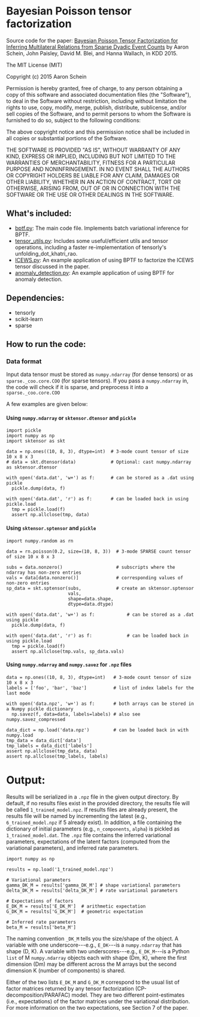 # Bayesian Poisson tensor factorization
Source code for the paper: [Bayesian Poisson Tensor Factorization for Inferring Multilateral Relations from Sparse Dyadic Event Counts](http://arxiv.org/abs/1506.03493) by Aaron Schein, John Paisley, David M. Blei, and Hanna Wallach, in KDD 2015.

The MIT License (MIT)

Copyright (c) 2015 Aaron Schein

Permission is hereby granted, free of charge, to any person obtaining a copy
of this software and associated documentation files (the "Software"), to deal
in the Software without restriction, including without limitation the rights
to use, copy, modify, merge, publish, distribute, sublicense, and/or sell
copies of the Software, and to permit persons to whom the Software is
furnished to do so, subject to the following conditions:

The above copyright notice and this permission notice shall be included in all
copies or substantial portions of the Software.

THE SOFTWARE IS PROVIDED "AS IS", WITHOUT WARRANTY OF ANY KIND, EXPRESS OR
IMPLIED, INCLUDING BUT NOT LIMITED TO THE WARRANTIES OF MERCHANTABILITY,
FITNESS FOR A PARTICULAR PURPOSE AND NONINFRINGEMENT. IN NO EVENT SHALL THE
AUTHORS OR COPYRIGHT HOLDERS BE LIABLE FOR ANY CLAIM, DAMAGES OR OTHER
LIABILITY, WHETHER IN AN ACTION OF CONTRACT, TORT OR OTHERWISE, ARISING FROM,
OUT OF OR IN CONNECTION WITH THE SOFTWARE OR THE USE OR OTHER DEALINGS IN THE
SOFTWARE.

## What's included:

* [bptf.py](https://github.com/aschein/bptf/blob/master/src/bptf/bptf.py): The main code file.  Implements batch variational inference for BPTF.
* [tensor_utils.py](https://github.com/aschein/bptf/blob/master/src/bptf/tensor_utils.py): Includes some useful/efficient utils and tensor operations, including a faster re-implementation of tensorly's unfolding_dot_khatri_rao.
* [ICEWS.py](https://github.com/aschein/bptf/blob/master/examples/anomaly_detection.py): An example application of using BPTF to factorize the ICEWS tensor discussed in the paper.
* [anomaly_detection.py](https://github.com/aschein/bptf/blob/master/examples/anomaly_detection.py): An example application of using BPTF for anomaly detection.

## Dependencies:

* tensorly
* scikit-learn
* sparse

## How to run the code:

### Data format
Input data tensor must be stored as `numpy.ndarray` (for dense tensors) or as `sparse._coo.core.COO` (for sparse tensors).  If you pass a  `numpy.ndarray` in, the code will check if it is sparse, and preprocess it into a `sparse._coo.core.COO`

A few examples are given below:

#### Using `numpy.ndarray` or `sktensor.dtensor` and `pickle`
```
import pickle
import numpy as np
import sktensor as skt

data = np.ones((10, 8, 3), dtype=int)  # 3-mode count tensor of size 10 x 8 x 3
# data = skt.dtensor(data)             # Optional: cast numpy.ndarray as sktensor.dtensor

with open('data.dat', 'w+') as f:      # can be stored as a .dat using pickle
  pickle.dump(data, f)

with open('data.dat', 'r') as f:       # can be loaded back in using pickle.load
  tmp = pickle.load(f)
  assert np.allclose(tmp, data)
```
#### Using `sktensor.sptensor` and `pickle`
```
import numpy.random as rn

data = rn.poisson(0.2, size=(10, 8, 3))  # 3-mode SPARSE count tensor of size 10 x 8 x 3

subs = data.nonzero()                    # subscripts where the ndarray has non-zero entries   
vals = data[data.nonzero()]              # corresponding values of non-zero entries
sp_data = skt.sptensor(subs,             # create an sktensor.sptensor 
                       vals,
                       shape=data.shape,
                       dtype=data.dtype)

with open('data.dat', 'w+') as f:            # can be stored as a .dat using pickle
  pickle.dump(data, f)

with open('data.dat', 'r') as f:             # can be loaded back in using pickle.load
  tmp = pickle.load(f)
  assert np.allclose(tmp.vals, sp_data.vals)
```
#### Using `numpy.ndarray` and `numpy.savez` for `.npz` files
```
data = np.ones((10, 8, 3), dtype=int)   # 3-mode count tensor of size 10 x 8 x 3
labels = ['foo', 'bar', 'baz']          # list of index labels for the last mode

with open('data.npz', 'w+') as f:       # both arrays can be stored in a Numpy pickle dictionary
  np.savez(f, data=data, labels=labels) # also see numpy.savez_compressed

data_dict = np.load('data.npz')         # can be loaded back in with numpy.load
tmp_data = data_dict['data']
tmp_labels = data_dict['labels']
assert np.allclose(tmp_data, data)
assert np.allclose(tmp_labels, labels) 
```
# Output:
Results will be serialized in a `.npz` file in the given output directory.  By default, if no results files exist in the provided directory, the results file will be called `1_trained_model.npz`.  If results files are already present, the results file will be named by incrementing the latest (e.g., `6_trained_model.npz` if 5 already exist).  In addition, a file containing the dictionary of initial parameters (e.g., `n_components`, `alpha`) is pickled as `1_trained_model.dat`.  The `.npz` file contains the inferred variational parameters, expectations of the latent factors (computed from the variational parameters), and inferred rate parameters.
```
import numpy as np

results = np.load('1_trained_model.npz')

# Variational parameters
gamma_DK_M = results['gamma_DK_M'] # shape variational parameters
delta_DK_M = results['delta_DK_M'] # rate variational parameters

# Expectations of factors
E_DK_M = results['E_DK_M']  # arithmetic expectation
G_DK_M = results['G_DK_M']  # geometric expectation

# Inferred rate parameters
beta_M = results['beta_M']
```
The naming convention `_DK_M` tells you the size/shape of the object.  A variable with one underscore---e.g., `E_DK`---is a `numpy.ndarray` that has shape (D, K).  A variable with two underscores---e.g., `E_DK_M`---is a Python `list` of M `numpy.ndarray` objects each with shape (Dm, K), where the first dimension (Dm) may be different across the M arrays but the second dimension K (number of components) is shared.

Either of the two lists `E_DK_M` and `G_DK_M` correspond to the usual list of factor matrices returned by any tensor factorization (CP-decomposition/PARAFAC) model.  They are two different point-estimates (i.e., expectations) of the factor matrices under the variational distribution.  For more information on the two expectations, see Section 7 of the paper.   
